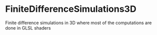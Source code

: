 # FiniteDifferenceSimulations3D
Finite difference simulations in 3D where most of the computations are done in GLSL shaders
